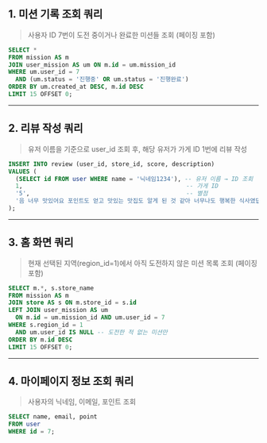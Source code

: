 ## 1. **미션 기록 조회 쿼리**

> 사용자 ID 7번이 도전 중이거나 완료한 미션들 조회 (페이징 포함)
>

```sql
SELECT *
FROM mission AS m
JOIN user_mission AS um ON m.id = um.mission_id
WHERE um.user_id = 7
  AND (um.status = '진행중' OR um.status = '진행완료')
ORDER BY um.created_at DESC, m.id DESC
LIMIT 15 OFFSET 0;

```

---

## 2. **리뷰 작성 쿼리**

> 유저 이름을 기준으로 user_id 조회 후, 해당 유저가 가게 ID 1번에 리뷰 작성
>

```sql
INSERT INTO review (user_id, store_id, score, description)
VALUES (
  (SELECT id FROM user WHERE name = '닉네임1234'), -- 유저 이름 → ID 조회
  1,                                              -- 가게 ID
  '5',                                            -- 별점
  '음 너무 맛있어요 포인트도 얻고 맛있는 맛집도 알게 된 것 같아 너무나도 행복한 식사였답니다. 다음에 또 올게요!!'
);

```

---

## 3. **홈 화면 쿼리**

> 현재 선택된 지역(region_id=1)에서 아직 도전하지 않은 미션 목록 조회 (페이징 포함)
>

```sql
SELECT m.*, s.store_name
FROM mission AS m
JOIN store AS s ON m.store_id = s.id
LEFT JOIN user_mission AS um
  ON m.id = um.mission_id AND um.user_id = 7
WHERE s.region_id = 1
  AND um.user_id IS NULL -- 도전한 적 없는 미션만
ORDER BY m.id DESC
LIMIT 15 OFFSET 0;

```

---

## 4. **마이페이지 정보 조회 쿼리**

> 사용자의 닉네임, 이메일, 포인트 조회

```sql
SELECT name, email, point
FROM user
WHERE id = 7;
```
 